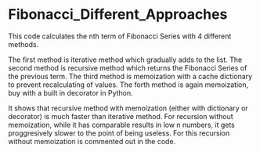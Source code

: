 # Fibonacci_Different_Approaches
This code calculates the nth term of Fibonacci Series with 4 different methods.

The first method is iterative method which gradually adds to the list.
The  second method is recursive method which returns the Fibonacci Series of the previous term.
The third method is memoization with a cache dictionary to prevent recalculating of values.
The forth method is again memoization, buy with a built in decorator in Python.

It shows that recursive method with memoization (either with dictionary or decorator) is much faster than iterative method. 
For recursion without memoization, while it has comparable results in low n numbers, it gets proggresively slower to the point of being useless.
For this recursion without memoization is commented out in the code.
